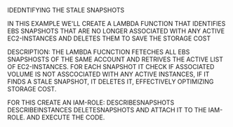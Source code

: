 IDEDNTIFYING THE STALE SNAPSHOTS

IN THIS EXAMPLE WE'LL CREATE A LAMBDA FUNCTION THAT IDENTIFIES EBS SNAPSHOTS THAT ARE NO LONGER ASSOCIATED WITH ANY ACTIVE EC2-INSTANCES AND DELETES THEM TO SAVE THE STORAGE COST

DESCRIPTION:
THE LAMBDA FUCNCTION FETECHES ALL EBS SNAPSHOSTS OF THE SAME ACCOUNT AND RETRIVES THE ACTIVE LIST OF EC2-INSTANCES. FOR EACH SNAPSHOT IT CHECK IF ASSOCIATED VOLUME IS NOT ASSCOCIATED WITH ANY ACTIVE INSTANCES, IF IT FINDS A STALE SNAPSHOT, IT DELETES IT, EFFECTIVELY OPTIMIZING STORAGE COST.

FOR THIS CREATE AN IAM-ROLE:
   DESCRIBESNAPSHOTS
   DESCRIBEINSTANCES
   DELETESNAPSHOTS
AND ATTACH IT TO THE IAM-ROLE. AND EXECUTE THE CODE.
